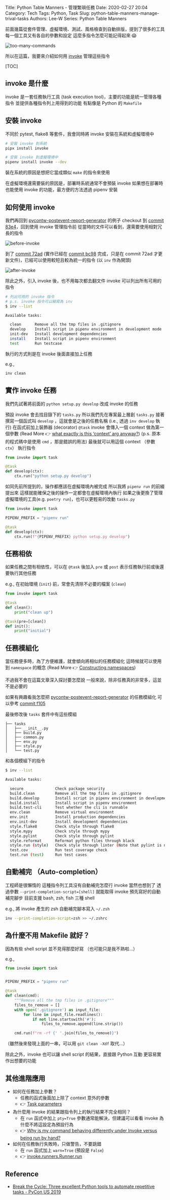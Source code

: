Title: Python Table Manners - 管理繁瑣任務
Date: 2020-02-27 20:04
Category: Tech
Tags: Python, Task
Slug: python-table-manners-manage-trival-tasks
Authors: Lee-W
Series: Python Table Manners

前面幾篇從套件管理、虛擬環境、測試、風格檢查到自動排版，提到了很多的工具
每一個工具又有各自的參數和設定
這麼多指令怎麼可能記得起來 😱

![too-many-commands](/images/posts-image/2020-02-22-python-table-manner-series/too-many-commands.jpg)

<!--more-->

所以在這篇，我要來介紹如何用 [invoke](http://www.pyinvoke.org/) 管理這些指令

[TOC]

## invoke 是什麼
invoke 是一套任務執行工具 (task execution tool)，主要的功能是統一管理各種指令
並提供各種指令列上用得到的功能
有點像是 Python 的 `Makefile`

## 安裝 invoke
不同於 pytest, flake8 等套件，我會同時將 invoke 安裝在系統和虛擬環境中

```sh
# 安裝 invoke 到系統
pipx install invoke

# 安裝 invoke 到虛擬環境中
pipenv install invoke --dev
```

裝在系統的原因是想把它當成類似 `make` 的指令來使用

在虛擬環境還需要裝的原因是，部署時系統通常不會預裝 invoke
如果想在部署時也能使用 invoke 的功能，最方便的方法透過 pipenv 安裝

## 如何使用 invoke
我們再回到 [pycontw-postevent-report-generator](https://github.com/pycontw/pycontw-postevent-report-generator) 的例子
checkout 到 [commit 83e4](https://github.com/pycontw/pycontw-postevent-report-generator/tree/83e48c6443303045ed1de2f020297c3110bb1300)，回到使用 invoke 管理指令前
從當時的文件可以看到，還需要使用相對冗長的指令

![before-invoke](/images/posts-image/2020-02-22-python-table-manner-series/before-invoke.jpg)

到了 [commit 72ad](https://github.com/pycontw/pycontw-postevent-report-generator/tree/72ad956fd200867dc292a156c97a99a09ebe0104) (實作已經在 [commit bc98](https://github.com/pycontw/pycontw-postevent-report-generator/commit/bc98eec28037a9bed5063fef0f0f564893fce3ac) 完成，只是在 commit 72ad 才更新文件)，已經可以使用較短且較為統一的指令 (以 `inv` 作為開頭)

![after-invoke](/images/posts-image/2020-02-22-python-table-manner-series/after-invoke.jpg)

除此之外，引入 invoke 後，也不用每次都去翻文件
invoke 可以列出所有可用的指令

```sh
# 列出可用的 invoke 指令
# p.s. invoke 指令可以縮寫為 inv
$ inv --list

Available tasks:

  clean      Remove all the tmp files in .gitignore
  develop    Install script in pipenv environment in development mode
  init-dev   Install development dependencies
  install    Install script in pipenv environment
  test       Run testcase
```

執行的方式則是在 invoke 後面直接加上任務

e.g.,

```sh
inv clean
```

## 實作 invoke 任務
我們先試著將前面的 `python setup.py develop` 改成 invoke 的任務

預設 invoke 會去找目錄下的 `tasks.py`
所以我們先在專案最上層創 `tasks.py`
接著撰寫一個函式叫 `develop` ，這就會是之後的任務名稱 (i.e., 透過 `inv develop` 執行)
在函式前加上裝飾器 (decorator) `@task`
invoke 會傳入一個 context 做為第一個參數 (Read More 👉 [what exactly is this ‘context’ arg anyway?](http://docs.pyinvoke.org/en/stable/getting-started.html#aside-what-exactly-is-this-context-arg-anyway))
(p.s. 原本的程式碼中是使用 `cmd` ，那是錯誤的用法)
最後就可以用這個 context （參數 `ctx`） 執行指令

```python
from invoke import task

@task
def develop(ctx):
    ctx.run("python setup.py develop")
```

如同先前所提到的，操作都應該在虛擬環境內被完成
所以我將 `pipenv run` 的前綴提出來
這樣就能確保之後的操作一定都會在虛擬環境內執行
如果之後更換了管理虛擬環境的工具(e.g. `poetry run`)，也可以更輕易的改動 `tasks.py`

```python
from invoke import task

PIPENV_PREFIX = "pipenv run"

@task
def develop(ctx):
    ctx.run(f"{PIPENV_PREFIX} python setup.py develop")
```

## 任務相依
如果任務之間有相依性，可以在 `@task` 後加入 `pre` 或 `post`
表示任務執行前或後還要執行其他任務

e.g., 在初始環境 (`init`) 前，常會先清除不必要的檔案 (`clean`)

```python
from invoke import task

@task
def clean():
    print("clean up")

@task(pre=[clean])
def init():
    print("initial")
```

## 任務模組化
當任務便多時，為了方便維護，就會傾向將相似的任務模組化
這時候就可以使用到 `namespace` 的概念
(Read More 👉 [Constructing namespaces](http://docs.pyinvoke.org/en/stable/concepts/namespaces.html))

不過我不會在這篇文章深入探討要怎麼說
一般來說，除非任務真的非常多，這並不是必要的

如果有興趣看我怎麼把 [pycontw-postevent-report-generator](https://github.com/pycontw/pycontw-postevent-report-generator) 的任務模組化
可以參考 [commit f105](https://github.com/pycontw/pycontw-postevent-report-generator/commit/f1050eabf44a8b8e662370bd97b2a79ad57723c2)

最後修改後 `tasks` 套件中有這些模組

```text
├── tasks
│   ├── __init__.py
│   ├── build.py
│   ├── common.py
│   ├── env.py
│   ├── style.py
│   └── test.py
```

和各個模組下的指令

```sh
$ inv --list

Available tasks:

  secure              Check package security
  build.clean         Remove all the tmp files in .gitignore
  build.develop       Install script in pipenv environment in development mode
  build.install       Install script in pipenv environment
  build.test-cli      Test whether the cli is runnable
  env.clean           Remove virtual environment
  env.init            Install production dependencies
  env.init-dev        Install development dependencies
  style.flake8        Check style through flake8
  style.mypy          Check style through mypy
  style.pylint        Check style through pylint
  style.reformat      Reformat python files through black
  style.run (style)   Check style through linter (Note that pylint is not included)
  test.cov            Run test coverage check
  test.run (test)     Run test cases
```

## 自動補完 （Auto-completion）
工程師是很懶惰的
這種指令列工具沒有自動補完怎麼行
invoke 當然也想到了
透過參數 `--print-completion-script=[shell]` 就能取得 invoke 預先寫好的自動補完腳步
目前支援 bash, zsh, fish 三種 shell

e.g., 將 invoke 產生的 zsh 自動補完腳本寫入 `~/.zsh`

```sh
inv --print-completion-script=zsh >> ~/.zshrc
```

## 為什麼不用 Makefile 就好？
因為有些 shell script 並不見得那麼好寫
（也可能只是我不熟啦...）

e.g.,

```python
from invoke import task


PIPENV_PREFIX = "pipenv run"

@task
def clean(cmd):
    """Remove all the tmp files in .gitignore"""
    files_to_remove = []
    with open('.gitignore') as input_file:
        for line in input_file.readlines():
            if not line.startswith('#'):
                files_to_remove.append(line.strip())

    cmd.run(f"rm -rf {' '.join(files_to_remove)}")
```

（雖然後來發現上面的一串，可以用 `git clean -Xdf` 取代...）

除此之外，invoke 也可以讓 shell script 的結果，直接跟 Python 互動
更容易實作出想要的功能

## 其他進階應用
* 如何在任務加上參數？
    * 任務的函式後面加上除了 context 意外的參數
    * 👉 [Task parameters](http://docs.pyinvoke.org/en/stable/getting-started.html#task-parameters)
* 為什麼用 invoke 的結果跟指令列上的執行結果不完全相同？
    * 在 `run` 函式中加上 `pty=True` 參數通常能解決，但建議可以看看 invoke 為什麼不將這設定為預設行為
    * 👉 [Why is my command behaving differently under Invoke versus being run by hand?](http://www.pyinvoke.org/faq.html#why-is-my-command-behaving-differently-under-invoke-versus-being-run-by-hand)
* 如何在任務執行失敗時，只做警告，不要跳錯
    * 在 `run` 函式加上 `warn=True` (預設是 `False`)
    * 👉 [invoke.runners.Runner.run](http://docs.pyinvoke.org/en/1.2/api/runners.html#invoke.runners.Runner.run)

## Reference
* [Break the Cycle: Three excellent Python tools to automate repetitive tasks - PyCon US 2019](https://lee-w.github.io/pycon-note/posts/pycon-us-2019/2019/08/break-the-cycle-three-excellent-python-tools-to-automate-repetitive-tasks/)
